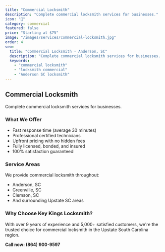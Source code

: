 ```yaml
---
title: "Commercial Locksmith"
description: "Complete commercial locksmith services for businesses."
icon: "🏢"
category: commercial
featured: false
price: "Starting at $75"
image: "/images/services/commercial-locksmith.jpg"
order: 4
seo:
  title: "Commercial Locksmith - Anderson, SC"
  description: "Complete commercial locksmith services for businesses. Available throughout Anderson and Upstate SC."
  keywords:
    - "commercial locksmith"
    - "locksmith commercial"
    - "Anderson SC locksmith"
---
```


## Commercial Locksmith

Complete commercial locksmith services for businesses.

### What We Offer

- Fast response time (average 30 minutes)
- Professional certified technicians
- Upfront pricing with no hidden fees
- Fully licensed, bonded, and insured
- 100% satisfaction guaranteed

### Service Areas

We provide commercial locksmith throughout:
- Anderson, SC
- Greenville, SC
- Clemson, SC
- And surrounding Upstate SC areas

### Why Choose Key Kings Locksmith?

With over 9 years of experience and 5,000+ satisfied customers, we're the trusted choice for commercial locksmith in the Upstate South Carolina region.

**Call now: (864) 900-9597**
